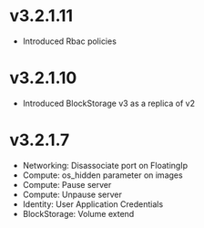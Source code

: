 # v3.2.1.11

- Introduced Rbac policies

# v3.2.1.10

- Introduced BlockStorage v3 as a replica of v2

# v3.2.1.7

- Networking: Disassociate port on FloatingIp
- Compute: os_hidden parameter on images
- Compute: Pause server
- Compute: Unpause server
- Identity: User Application Credentials
- BlockStorage: Volume extend
